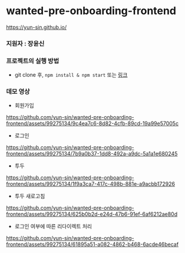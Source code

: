 # wanted-pre-onboarding-frontend
https://yun-sin.github.io/


### 지원자 : 장윤신

### 프로젝트의 실행 방법 

 - git clone 후, `npm install & npm start` 또는 [링크](https://yun-sin.github.io/)

### 데모 영상 

- 회원가입

https://github.com/yun-sin/wanted-pre-onboarding-frontend/assets/99275134/9c4ea7c6-8d82-4cfb-89cd-19a99e57005c

- 로그인

https://github.com/yun-sin/wanted-pre-onboarding-frontend/assets/99275134/7b9a0b37-1dd8-492a-a9dc-5a1a1e680245

- 투두

https://github.com/yun-sin/wanted-pre-onboarding-frontend/assets/99275134/1f9a3ca7-417c-498b-881e-a9acbb172926

- 투두 새로고침

https://github.com/yun-sin/wanted-pre-onboarding-frontend/assets/99275134/625b0b2d-e24d-47b6-91ef-6af6212ae80d

- 로그인 여부에 따른 리다이렉트 처리

https://github.com/yun-sin/wanted-pre-onboarding-frontend/assets/99275134/61895a51-a082-4862-b468-6acde46becaf






